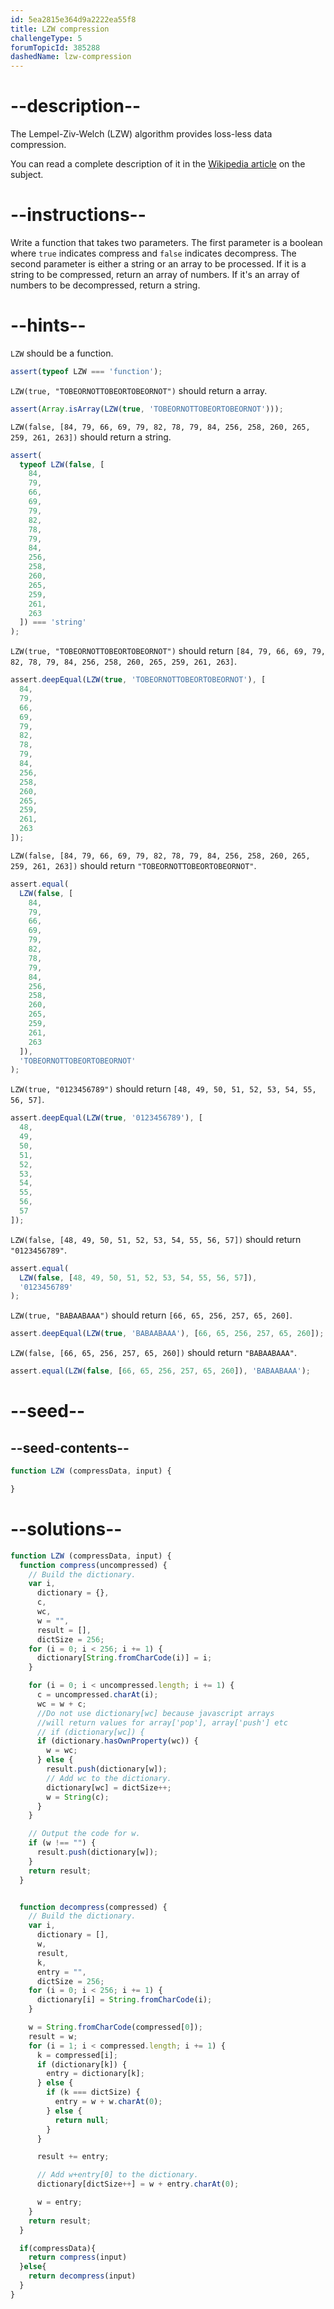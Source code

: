 ```yaml
---
id: 5ea2815e364d9a2222ea55f8
title: LZW compression
challengeType: 5
forumTopicId: 385288
dashedName: lzw-compression
---
```


# --description--

The Lempel-Ziv-Welch (LZW) algorithm provides loss-less data compression.

You can read a complete description of it in the [Wikipedia article](https://en.wikipedia.org/wiki/Lempel-Ziv-Welch) on the subject.

# --instructions--

Write a function that takes two parameters. The first parameter is a boolean where `true` indicates compress and `false` indicates decompress. The second parameter is either a string or an array to be processed. If it is a string to be compressed, return an array of numbers. If it's an array of numbers to be decompressed, return a string.

# --hints--

`LZW` should be a function.

```js
assert(typeof LZW === 'function');
```

`LZW(true, "TOBEORNOTTOBEORTOBEORNOT")` should return a array.

```js
assert(Array.isArray(LZW(true, 'TOBEORNOTTOBEORTOBEORNOT')));
```

`LZW(false, [84, 79, 66, 69, 79, 82, 78, 79, 84, 256, 258, 260, 265, 259, 261, 263])` should return a string.

```js
assert(
  typeof LZW(false, [
    84,
    79,
    66,
    69,
    79,
    82,
    78,
    79,
    84,
    256,
    258,
    260,
    265,
    259,
    261,
    263
  ]) === 'string'
);
```

`LZW(true, "TOBEORNOTTOBEORTOBEORNOT")` should return `[84, 79, 66, 69, 79, 82, 78, 79, 84, 256, 258, 260, 265, 259, 261, 263]`.

```js
assert.deepEqual(LZW(true, 'TOBEORNOTTOBEORTOBEORNOT'), [
  84,
  79,
  66,
  69,
  79,
  82,
  78,
  79,
  84,
  256,
  258,
  260,
  265,
  259,
  261,
  263
]);
```

`LZW(false, [84, 79, 66, 69, 79, 82, 78, 79, 84, 256, 258, 260, 265, 259, 261, 263])` should return `"TOBEORNOTTOBEORTOBEORNOT"`.

```js
assert.equal(
  LZW(false, [
    84,
    79,
    66,
    69,
    79,
    82,
    78,
    79,
    84,
    256,
    258,
    260,
    265,
    259,
    261,
    263
  ]),
  'TOBEORNOTTOBEORTOBEORNOT'
);
```

`LZW(true, "0123456789")` should return `[48, 49, 50, 51, 52, 53, 54, 55, 56, 57]`.

```js
assert.deepEqual(LZW(true, '0123456789'), [
  48,
  49,
  50,
  51,
  52,
  53,
  54,
  55,
  56,
  57
]);
```

`LZW(false, [48, 49, 50, 51, 52, 53, 54, 55, 56, 57])` should return `"0123456789"`.

```js
assert.equal(
  LZW(false, [48, 49, 50, 51, 52, 53, 54, 55, 56, 57]),
  '0123456789'
);
```

`LZW(true, "BABAABAAA")` should return `[66, 65, 256, 257, 65, 260]`.

```js
assert.deepEqual(LZW(true, 'BABAABAAA'), [66, 65, 256, 257, 65, 260]);
```

`LZW(false, [66, 65, 256, 257, 65, 260])` should return `"BABAABAAA"`.

```js
assert.equal(LZW(false, [66, 65, 256, 257, 65, 260]), 'BABAABAAA');
```

# --seed--

## --seed-contents--

```js
function LZW (compressData, input) {

}
```

# --solutions--

```js
function LZW (compressData, input) {
  function compress(uncompressed) {
    // Build the dictionary.
    var i,
      dictionary = {},
      c,
      wc,
      w = "",
      result = [],
      dictSize = 256;
    for (i = 0; i < 256; i += 1) {
      dictionary[String.fromCharCode(i)] = i;
    }

    for (i = 0; i < uncompressed.length; i += 1) {
      c = uncompressed.charAt(i);
      wc = w + c;
      //Do not use dictionary[wc] because javascript arrays
      //will return values for array['pop'], array['push'] etc
      // if (dictionary[wc]) {
      if (dictionary.hasOwnProperty(wc)) {
        w = wc;
      } else {
        result.push(dictionary[w]);
        // Add wc to the dictionary.
        dictionary[wc] = dictSize++;
        w = String(c);
      }
    }

    // Output the code for w.
    if (w !== "") {
      result.push(dictionary[w]);
    }
    return result;
  }


  function decompress(compressed) {
    // Build the dictionary.
    var i,
      dictionary = [],
      w,
      result,
      k,
      entry = "",
      dictSize = 256;
    for (i = 0; i < 256; i += 1) {
      dictionary[i] = String.fromCharCode(i);
    }

    w = String.fromCharCode(compressed[0]);
    result = w;
    for (i = 1; i < compressed.length; i += 1) {
      k = compressed[i];
      if (dictionary[k]) {
        entry = dictionary[k];
      } else {
        if (k === dictSize) {
          entry = w + w.charAt(0);
        } else {
          return null;
        }
      }

      result += entry;

      // Add w+entry[0] to the dictionary.
      dictionary[dictSize++] = w + entry.charAt(0);

      w = entry;
    }
    return result;
  }

  if(compressData){
    return compress(input)
  }else{
    return decompress(input)
  }
}
```
